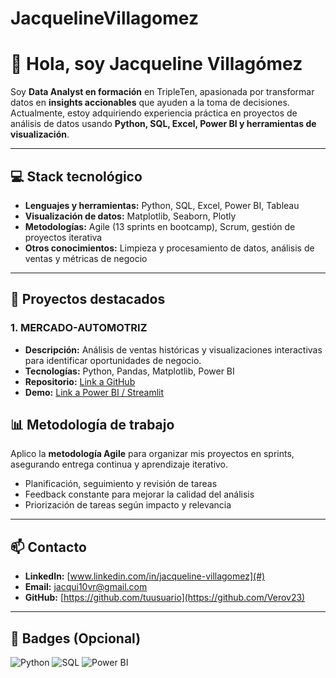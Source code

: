 # JacquelineVillagomez

# 👋 Hola, soy Jacqueline Villagómez

Soy **Data Analyst en formación** en TripleTen, apasionada por transformar datos en **insights accionables** que ayuden a la toma de decisiones.  
Actualmente, estoy adquiriendo experiencia práctica en proyectos de análisis de datos usando **Python, SQL, Excel, Power BI y herramientas de visualización**.

---

## 💻 Stack tecnológico

- **Lenguajes y herramientas:** Python, SQL, Excel, Power BI, Tableau  
- **Visualización de datos:** Matplotlib, Seaborn, Plotly  
- **Metodologías:** Agile (13 sprints en bootcamp), Scrum, gestión de proyectos iterativa  
- **Otros conocimientos:** Limpieza y procesamiento de datos, análisis de ventas y métricas de negocio

---

## 🚀 Proyectos destacados

### 1. MERCADO-AUTOMOTRIZ
- **Descripción:** Análisis de ventas históricas y visualizaciones interactivas para identificar oportunidades de negocio.
- **Tecnologías:** Python, Pandas, Matplotlib, Power BI
- **Repositorio:** [Link a GitHub](#)
- **Demo:** [Link a Power BI / Streamlit](#)


## 📊 Metodología de trabajo

Aplico la **metodología Agile** para organizar mis proyectos en sprints, asegurando entrega continua y aprendizaje iterativo.  
- Planificación, seguimiento y revisión de tareas  
- Feedback constante para mejorar la calidad del análisis  
- Priorización de tareas según impacto y relevancia

---

## 📫 Contacto

- **LinkedIn:** [www.linkedin.com/in/jacqueline-villagomez](#)  
- **Email:** jacqui10vr@gmail.com  
- **GitHub:** [https://github.com/tuusuario](https://github.com/Verov23)

---

## 🏅 Badges (Opcional)

![Python](https://img.shields.io/badge/Python-3776AB?style=for-the-badge&logo=python&logoColor=white)
![SQL](https://img.shields.io/badge/SQL-00758F?style=for-the-badge&logo=mysql&logoColor=white)
![Power BI](https://img.shields.io/badge/Power%20BI-F2C811?style=for-the-badge&logo=power-bi&logoColor=white)


